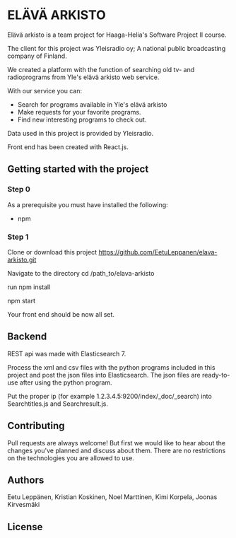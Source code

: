 # ELÄVÄ ARKISTO

Elävä arkisto is a team project for Haaga-Helia's Software Project II course.

The client for this project was Yleisradio oy; A national public broadcasting company of Finland.

We created a platform with the function of searching old tv- and radioprograms from Yle's elävä arkisto web service. 

With our service you can:
	
- Search for programs available in Yle's elävä arkisto
- Make requests for your favorite programs.
- Find new interesting programs to check out.
	
	
Data used in this project is provided by Yleisradio.

Front end has been created with React.js.

## Getting started with the project

### Step 0

As a prerequisite you must have installed the following:
- npm

### Step 1

Clone or download this project https://github.com/EetuLeppanen/elava-arkisto.git

Navigate to the directory cd /path_to/elava-arkisto

run npm install

npm start

Your front end should be now all set.

## Backend

REST api was made with Elasticsearch 7. 

Process the xml and csv files with the python programs included in this project and post the json files into Elasticsearch. The json files are ready-to-use after using the python program.

Put the proper ip (for example 1.2.3.4.5:9200/index/_doc/_search) into Searchtitles.js and Searchresult.js.

## Contributing 

Pull requests are always welcome! But first we would like to hear about the changes you've planned and discuss about them. 
There are no restrictions on the technologies you are allowed to use.



## Authors

Eetu Leppänen, Kristian Koskinen, Noel Marttinen, Kimi Korpela, Joonas Kirvesmäki

## License



